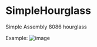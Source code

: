 # SimpleHourglass
Simple Assembly 8086 hourglass

Example:
![image](https://user-images.githubusercontent.com/40957297/148589596-da069c29-c5fb-4bb7-829c-acbb98bb3344.png)


